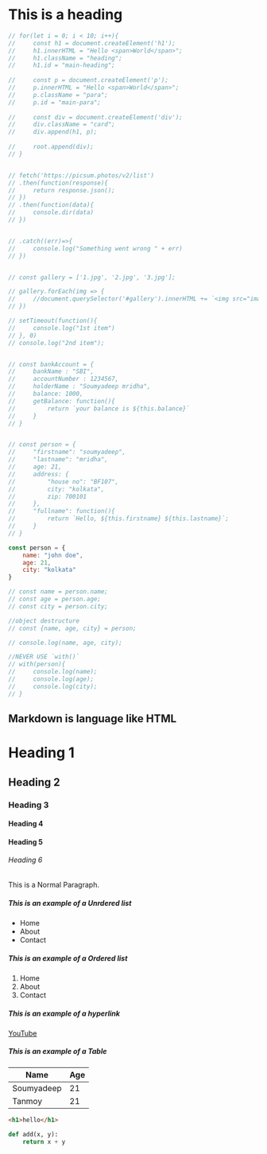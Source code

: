 # This is a heading
```javascript
// for(let i = 0; i < 10; i++){
//     const h1 = document.createElement('h1');
//     h1.innerHTML = "Hello <span>World</span>";
//     h1.className = "heading";
//     h1.id = "main-heading";
    
//     const p = document.createElement('p');
//     p.innerHTML = "Hello <span>World</span>";
//     p.className = "para";
//     p.id = "main-para";
    
//     const div = document.createElement('div');
//     div.className = "card";
//     div.append(h1, p);
    
//     root.append(div);
// }


// fetch('https://picsum.photos/v2/list')
// .then(function(response){
//     return response.json();
// })
// .then(function(data){
//     console.dir(data)
// })


// .catch((err)=>{
//     console.log("Something went wrong " + err)
// })


// const gallery = ['1.jpg', '2.jpg', '3.jpg'];

// gallery.forEach(img => {
//     //document.querySelector('#gallery').innerHTML += `<img src="images/${img}" alt="${img}">`;
// })

// setTimeout(function(){
//     console.log("1st item")
// }, 0)
// console.log("2nd item");


// const bankAccount = {
//     bankName : "SBI",
//     accountNumber : 1234567,
//     holderName : "Soumyadeep mridha",
//     balance: 1000,
//     getBalance: function(){
//         return `your balance is ${this.balance}`
//     }
// }


// const person = {
//     "firstname": "soumyadeep",
//     "lastname": "mridha",
//     age: 21,
//     address: {
//         "house no": "BF107",
//         city: "kolkata",
//         zip: 700101
//     },
//     "fullname": function(){
//         return `Hello, ${this.firstname} ${this.lastname}`;
//     }
// }

const person = {
    name: "john doe",
    age: 21,
    city: "kolkata"
}

// const name = person.name;
// const age = person.age;
// const city = person.city;

//object destructure
// const {name, age, city} = person;

// console.log(name, age, city);

//NEVER USE `with()`
// with(person){
//     console.log(name);
//     console.log(age);
//     console.log(city);
// }
```

## Markdown is language like HTML

# Heading 1
## Heading 2
### Heading 3
#### Heading 4
#### Heading 5
###### Heading 6

This is a Normal Paragraph.

##### This is an example of a Unrdered list
- Home
- About
- Contact

##### This is an example of a Ordered list
1. Home
2. About 
3. Contact

##### This is an example of a hyperlink
[YouTube](https://www.youtube.com)

##### This is an example of a Table
|Name | Age|
|------|----|
|Soumyadeep| 21|
|Tanmoy | 21|

```html
<h1>hello</h1>
```

```python
def add(x, y):
    return x + y
    